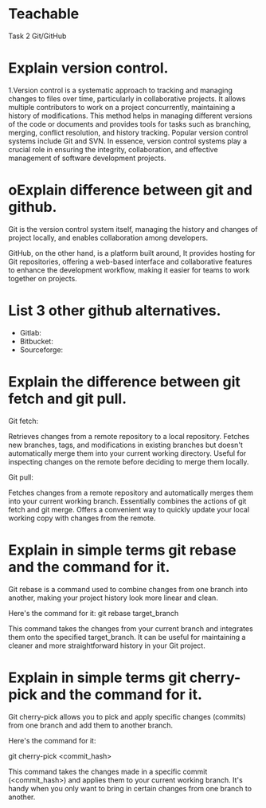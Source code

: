 # Teachable
Task 2 Git/GitHub

# Explain version control.
1.Version control is a systematic approach to tracking and managing changes to files over time, particularly in collaborative projects. It allows multiple contributors to work on a project concurrently, maintaining a history of modifications. This method helps in managing different versions of the code or documents and provides tools for tasks such as branching, merging, conflict resolution, and history tracking. Popular version control systems include Git and SVN. In essence, version control systems play a crucial role in ensuring the integrity, collaboration, and effective management of software development projects.

# oExplain difference between git and github.
Git is the version control system itself, managing the history and changes of project locally, and enables collaboration among developers.

GitHub, on the other hand, is a platform built around, It provides hosting for Git repositories, offering a web-based interface and collaborative features to enhance the development workflow, making it easier for teams to work together on projects.

# List 3 other github alternatives.
- Gitlab:
- Bitbucket:
- Sourceforge:
 
# Explain the difference between git fetch and git pull.
Git fetch:

Retrieves changes from a remote repository to a local repository.
Fetches new branches, tags, and modifications in existing branches but doesn't automatically merge them into your current working directory.
Useful for inspecting changes on the remote before deciding to merge them locally.
  
Git pull:

Fetches changes from a remote repository and automatically merges them into your current working branch.
Essentially combines the actions of git fetch and git merge.
Offers a convenient way to quickly update your local working copy with changes from the remote.

# Explain in simple terms git rebase and the command for it.
Git rebase is a command used to combine changes from one branch into another, making your project history look more linear and clean.

Here's the command for it:
git rebase target_branch

This command takes the changes from your current branch and integrates them onto the specified target_branch. It can be useful for maintaining a cleaner and more straightforward history in your Git project.
	
# Explain in simple terms git cherry-pick and the command for it.
Git cherry-pick allows you to pick and apply specific changes (commits) from one branch and add them to another branch.

Here's the command for it:

git cherry-pick <commit_hash>

This command takes the changes made in a specific commit (<commit_hash>) and applies them to your current working branch. It's handy when you only want to bring in certain changes from one branch to another.